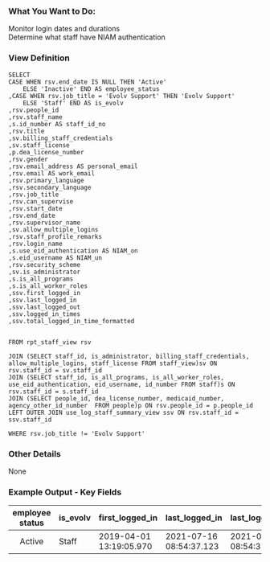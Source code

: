 ### What You Want to Do:
Monitor login dates and durations <br/>
Determine what staff have NIAM authentication

### View Definition
```
SELECT
CASE WHEN rsv.end_date IS NULL THEN 'Active'
	ELSE 'Inactive' END AS employee_status
,CASE WHEN rsv.job_title = 'Evolv Support' THEN 'Evolv Support'
	ELSE 'Staff' END AS is_evolv  
,rsv.people_id
,rsv.staff_name
,s.id_number AS staff_id_no
,rsv.title
,sv.billing_staff_credentials
,sv.staff_license
,p.dea_license_number
,rsv.gender
,rsv.email_address AS personal_email
,rsv.email AS work_email
,rsv.primary_language
,rsv.secondary_language
,rsv.job_title
,rsv.can_supervise
,rsv.start_date
,rsv.end_date
,rsv.supervisor_name
,sv.allow_multiple_logins
,rsv.staff_profile_remarks
,rsv.login_name
,s.use_eid_authentication AS NIAM_on
,s.eid_username AS NIAM_un
,rsv.security_scheme
,sv.is_administrator
,s.is_all_programs
,s.is_all_worker_roles
,ssv.first_logged_in
,ssv.last_logged_in
,ssv.last_logged_out
,ssv.logged_in_times
,ssv.total_logged_in_time_formatted


FROM rpt_staff_view rsv

JOIN (SELECT staff_id, is_administrator, billing_staff_credentials, allow_multiple_logins, staff_license FROM staff_view)sv ON rsv.staff_id = sv.staff_id
JOIN (SELECT staff_id, is_all_programs, is_all_worker_roles, use_eid_authentication, eid_username, id_number FROM staff)s ON rsv.staff_id = s.staff_id
JOIN (SELECT people_id, dea_license_number, medicaid_number, agency_other_id_number  FROM people)p ON rsv.people_id = p.people_id
LEFT OUTER JOIN use_log_staff_summary_view ssv ON rsv.staff_id = ssv.staff_id

WHERE rsv.job_title != 'Evolv Support' 
```

### Other Details
None

### Example Output - Key Fields
| employee status | is_evolv | first_logged_in | last_logged_in |last_logged_out | logged_in_times | total_logged_in_time_formatted |
| :---------------: | -------- |----------- |----------| ----------- | -------- | ----------- |
| Active | Staff | 2019-04-01 13:19:05.970 | 2021-07-16 08:54:37.123 | 2021-07-16 08:54:37.123 | 1244 | 3825:04 |
